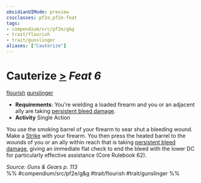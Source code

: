 ```yaml
---
obsidianUIMode: preview
cssclasses: pf2e,pf2e-feat
tags:
- compendium/src/pf2e/g&g
- trait/flourish
- trait/gunslinger
aliases: ["Cauterize"]
---
```

# Cauterize  [>](rules/core-rulebook/chapter-9-playing-the-game.md#Actions "Single Action") *Feat 6*  
[flourish](rules/traits/flourish.md "Flourish Combat Trait")  [gunslinger](rules/traits/gunslinger-g-g.md "Gunslinger Class Trait")  

- **Requirements**: You're wielding a loaded firearm and you or an adjacent ally are taking [persistent bleed damage](rules/conditions.md#Persistent%20Damage).
- **Activity** Single Action

You use the smoking barrel of your firearm to sear shut a bleeding wound. Make a [Strike](rules/actions/strike.md) with your firearm. You then press the heated barrel to the wounds of you or an ally within reach that is taking [persistent bleed damage](rules/conditions.md#Persistent%20Damage), giving an immediate flat check to end the bleed with the lower DC for particularly effective assistance (Core Rulebook 62).

*Source: Guns & Gears p. 113*  
%% #compendium/src/pf2e/g&g #trait/flourish #trait/gunslinger %%